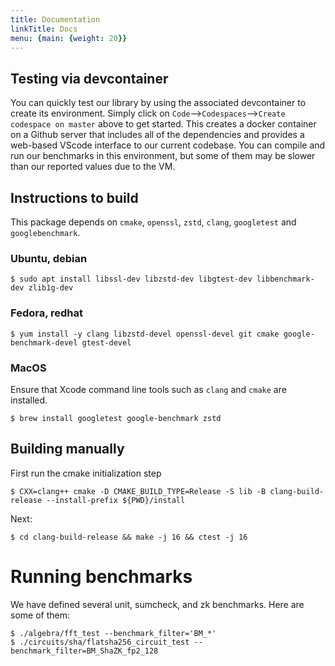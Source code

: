 ```yaml
---
title: Documentation
linkTitle: Docs
menu: {main: {weight: 20}}
---
```



## Testing via devcontainer
You can quickly test our library by using the associated devcontainer to create its environment. Simply click on `Code`-->`Codespaces`-->`Create codespace on master` above to get started.  This creates a docker container on a Github server that includes all of the dependencies and provides a web-based VScode interface to our current codebase.  You can compile and run our benchmarks in this environment, but some of them may be slower than our reported values due to the VM.

## Instructions to build

This package depends on `cmake`, `openssl`, `zstd`, `clang`, `googletest` and
`googlebenchmark`.

### Ubuntu, debian

```
$ sudo apt install libssl-dev libzstd-dev libgtest-dev libbenchmark-dev zlib1g-dev
```

### Fedora, redhat

```
$ yum install -y clang libzstd-devel openssl-devel git cmake google-benchmark-devel gtest-devel
```


### MacOS
Ensure that Xcode command line tools such as `clang` and `cmake` are installed.

```
$ brew install googletest google-benchmark zstd
```

## Building manually

First run the cmake initialization step

```
$ CXX=clang++ cmake -D CMAKE_BUILD_TYPE=Release -S lib -B clang-build-release --install-prefix ${PWD}/install
```

Next:

```
$ cd clang-build-release && make -j 16 && ctest -j 16
```

# Running benchmarks

We have defined several unit, sumcheck, and zk benchmarks. Here are some of
them:

```
$ ./algebra/fft_test --benchmark_filter='BM_*'
$ ./circuits/sha/flatsha256_circuit_test --benchmark_filter=BM_ShaZK_fp2_128
```
